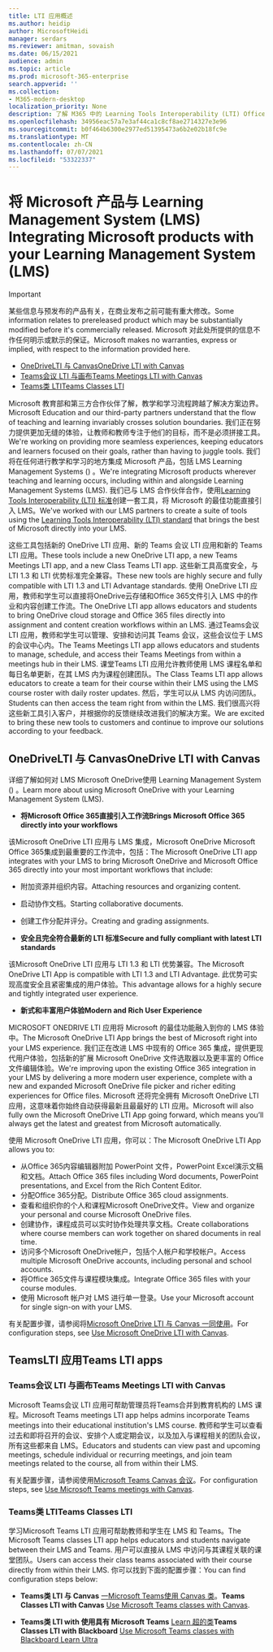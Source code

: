 ```yaml
---
title: LTI 应用概述
ms.author: heidip
author: MicrosoftHeidi
manager: serdars
ms.reviewer: amitman, sovaish
ms.date: 06/15/2021
audience: admin
ms.topic: article
ms.prod: microsoft-365-enterprise
search.appverid: ''
ms.collection:
- M365-modern-desktop
localization_priority: None
description: 了解 M365 中的 Learning Tools Interoperability (LTI) Office 应用，以及他们将 Office 应用集成到其 Learning Management System (LMS) 时如何帮助教师。
ms.openlocfilehash: 34956eac57a7e3af44ca1c8cf8ae2714327e3e96
ms.sourcegitcommit: b0f464b6300e2977ed51395473a6b2e02b18fc9e
ms.translationtype: MT
ms.contentlocale: zh-CN
ms.lasthandoff: 07/07/2021
ms.locfileid: "53322337"
---
```

# <a name="integrating-microsoft-products-with-your-learning-management-system-lms"></a><span data-ttu-id="dd2e5-103">将 Microsoft 产品与 Learning Management System (LMS) </span><span class="sxs-lookup"><span data-stu-id="dd2e5-103">Integrating Microsoft products with your Learning Management System (LMS)</span></span>

> [!IMPORTANT]
> <span data-ttu-id="dd2e5-104">某些信息与预发布的产品有关，在商业发布之前可能有重大修改。</span><span class="sxs-lookup"><span data-stu-id="dd2e5-104">Some information relates to prereleased product which may be substantially modified before it's commercially released.</span></span> <span data-ttu-id="dd2e5-105">Microsoft 对此处所提供的信息不作任何明示或默示的保证。</span><span class="sxs-lookup"><span data-stu-id="dd2e5-105">Microsoft makes no warranties, express or implied, with respect to the information provided here.</span></span>

- [<span data-ttu-id="dd2e5-106">OneDriveLTI 与 Canvas</span><span class="sxs-lookup"><span data-stu-id="dd2e5-106">OneDrive LTI with Canvas</span></span>](#onedrive-lti-with-canvas)
- [<span data-ttu-id="dd2e5-107">Teams会议 LTI 与画布</span><span class="sxs-lookup"><span data-stu-id="dd2e5-107">Teams Meetings LTI with Canvas</span></span>](#teams-meetings-lti-with-canvas)
- [<span data-ttu-id="dd2e5-108">Teams类 LTI</span><span class="sxs-lookup"><span data-stu-id="dd2e5-108">Teams Classes LTI</span></span>](#teams-classes-lti)

<span data-ttu-id="dd2e5-109">Microsoft 教育部和第三方合作伙伴了解，教学和学习流程跨越了解决方案边界。</span><span class="sxs-lookup"><span data-stu-id="dd2e5-109">Microsoft Education and our third-party partners understand that the flow of teaching and learning invariably crosses solution boundaries.</span></span> <span data-ttu-id="dd2e5-110">我们正在努力提供更加无缝的体验，让教师和教师专注于他们的目标，而不是必须拼接工具。</span><span class="sxs-lookup"><span data-stu-id="dd2e5-110">We're working on providing more seamless experiences, keeping educators and learners focused on their goals, rather than having to juggle tools.</span></span> <span data-ttu-id="dd2e5-111">我们将在任何进行教学和学习的地方集成 Microsoft 产品，包括 LMS Learning Management Systems () 。</span><span class="sxs-lookup"><span data-stu-id="dd2e5-111">We're integrating Microsoft products wherever teaching and learning occurs, including within and alongside Learning Management Systems (LMS).</span></span> <span data-ttu-id="dd2e5-112">我们已与 LMS 合作伙伴合作，使用[Learning Tools Interoperability (LTI) 标准](https://www.imsglobal.org/activity/learning-tools-interoperability)创建一套工具，将 Microsoft 的最佳功能直接引入 LMS。</span><span class="sxs-lookup"><span data-stu-id="dd2e5-112">We've worked with our LMS partners to create a suite of tools using the [Learning Tools Interoperability (LTI) standard](https://www.imsglobal.org/activity/learning-tools-interoperability) that brings the best of Microsoft directly into your LMS.</span></span>

<span data-ttu-id="dd2e5-113">这些工具包括新的 OneDrive LTI 应用、新的 Teams 会议 LTI 应用和新的 Teams LTI 应用。</span><span class="sxs-lookup"><span data-stu-id="dd2e5-113">These tools include a new OneDrive LTI app, a new Teams Meetings LTI app, and a new Class Teams LTI app.</span></span> <span data-ttu-id="dd2e5-114">这些新工具高度安全，与 LTI 1.3 和 LTI 优势标准完全兼容。</span><span class="sxs-lookup"><span data-stu-id="dd2e5-114">These new tools are highly secure and fully compatible with LTI 1.3 and LTI Advantage standards.</span></span> <span data-ttu-id="dd2e5-115">使用 OneDrive LTI 应用，教师和学生可以直接将OneDrive云存储和Office 365文件引入 LMS 中的作业和内容创建工作流。</span><span class="sxs-lookup"><span data-stu-id="dd2e5-115">The OneDrive LTI app allows educators and students to bring OneDrive cloud storage and Office 365 files directly into assignment and content creation workflows within an LMS.</span></span> <span data-ttu-id="dd2e5-116">通过Teams会议 LTI 应用，教师和学生可以管理、安排和访问其 Teams 会议，这些会议位于 LMS 的会议中心内。</span><span class="sxs-lookup"><span data-stu-id="dd2e5-116">The Teams Meetings LTI app allows educators and students to manage, schedule, and access their Teams Meetings from within a meetings hub in their LMS.</span></span> <span data-ttu-id="dd2e5-117">课堂Teams LTI 应用允许教师使用 LMS 课程名单和每日名单更新，在其 LMS 内为课程创建团队。</span><span class="sxs-lookup"><span data-stu-id="dd2e5-117">The Class Teams LTI app allows educators to create a team for their course within their LMS using the LMS course roster with daily roster updates.</span></span> <span data-ttu-id="dd2e5-118">然后，学生可以从 LMS 内访问团队。</span><span class="sxs-lookup"><span data-stu-id="dd2e5-118">Students can then access the team right from within the LMS.</span></span> <span data-ttu-id="dd2e5-119">我们很高兴将这些新工具引入客户，并根据你的反馈继续改进我们的解决方案。</span><span class="sxs-lookup"><span data-stu-id="dd2e5-119">We are excited to bring these new tools to customers and continue to improve our solutions according to your feedback.</span></span>

## <a name="onedrive-lti-with-canvas"></a><span data-ttu-id="dd2e5-120">OneDriveLTI 与 Canvas</span><span class="sxs-lookup"><span data-stu-id="dd2e5-120">OneDrive LTI with Canvas</span></span>

<span data-ttu-id="dd2e5-121">详细了解如何对 LMS Microsoft OneDrive使用 Learning Management System () 。</span><span class="sxs-lookup"><span data-stu-id="dd2e5-121">Learn more about using Microsoft OneDrive with your Learning Management System (LMS).</span></span>

- <span data-ttu-id="dd2e5-122">**将Microsoft Office 365直接引入工作流**</span><span class="sxs-lookup"><span data-stu-id="dd2e5-122">**Brings Microsoft Office 365 directly into your workflows**</span></span>

<span data-ttu-id="dd2e5-123">该Microsoft OneDrive LTI 应用与 LMS 集成，Microsoft OneDrive Microsoft Office 365集成到最重要的工作流中，包括：</span><span class="sxs-lookup"><span data-stu-id="dd2e5-123">The Microsoft OneDrive LTI app integrates with your LMS to bring Microsoft OneDrive and Microsoft Office 365 directly into your most important workflows that include:</span></span>

- <span data-ttu-id="dd2e5-124">附加资源并组织内容。</span><span class="sxs-lookup"><span data-stu-id="dd2e5-124">Attaching resources and organizing content.</span></span>
- <span data-ttu-id="dd2e5-125">启动协作文档。</span><span class="sxs-lookup"><span data-stu-id="dd2e5-125">Starting collaborative documents.</span></span>
- <span data-ttu-id="dd2e5-126">创建工作分配并评分。</span><span class="sxs-lookup"><span data-stu-id="dd2e5-126">Creating and grading assignments.</span></span>

- <span data-ttu-id="dd2e5-127">**安全且完全符合最新的 LTI 标准**</span><span class="sxs-lookup"><span data-stu-id="dd2e5-127">**Secure and fully compliant with latest LTI standards**</span></span>

<span data-ttu-id="dd2e5-128">该Microsoft OneDrive LTI 应用与 LTI 1.3 和 LTI 优势兼容。</span><span class="sxs-lookup"><span data-stu-id="dd2e5-128">The Microsoft OneDrive LTI App is compatible with LTI 1.3 and LTI Advantage.</span></span> <span data-ttu-id="dd2e5-129">此优势可实现高度安全且紧密集成的用户体验。</span><span class="sxs-lookup"><span data-stu-id="dd2e5-129">This advantage allows for a highly secure and tightly integrated user experience.</span></span>

- <span data-ttu-id="dd2e5-130">**新式和丰富用户体验**</span><span class="sxs-lookup"><span data-stu-id="dd2e5-130">**Modern and Rich User Experience**</span></span>

<span data-ttu-id="dd2e5-131">MICROSOFT ONEDRIVE LTI 应用将 Microsoft 的最佳功能融入到你的 LMS 体验中。</span><span class="sxs-lookup"><span data-stu-id="dd2e5-131">The Microsoft OneDrive LTI App brings the best of Microsoft right into your LMS experience.</span></span> <span data-ttu-id="dd2e5-132">我们正在改进 LMS 中现有的 Office 365 集成，提供更现代用户体验，包括新的扩展 Microsoft OneDrive 文件选取器以及更丰富的 Office 文件编辑体验。</span><span class="sxs-lookup"><span data-stu-id="dd2e5-132">We're improving upon the existing Office 365 integration in your LMS by delivering a more modern user experience, complete with a new and expanded Microsoft OneDrive file picker and richer editing experiences for Office files.</span></span> <span data-ttu-id="dd2e5-133">Microsoft 还将完全拥有 Microsoft OneDrive LTI 应用，这意味着你始终自动获得最新且最最好的 LTI 应用。</span><span class="sxs-lookup"><span data-stu-id="dd2e5-133">Microsoft will also fully own the Microsoft OneDrive LTI App going forward, which means you’ll always get the latest and greatest from Microsoft automatically.</span></span>

<span data-ttu-id="dd2e5-134">使用 Microsoft OneDrive LTI 应用，你可以：</span><span class="sxs-lookup"><span data-stu-id="dd2e5-134">The Microsoft OneDrive LTI App allows you to:</span></span>

- <span data-ttu-id="dd2e5-135">从Office 365内容编辑器附加 PowerPoint 文件，PowerPoint Excel演示文稿和文档。</span><span class="sxs-lookup"><span data-stu-id="dd2e5-135">Attach Office 365 files including Word documents, PowerPoint presentations, and Excel from the Rich Content Editor.</span></span>
- <span data-ttu-id="dd2e5-136">分配Office 365分配。</span><span class="sxs-lookup"><span data-stu-id="dd2e5-136">Distribute Office 365 cloud assignments.</span></span>
- <span data-ttu-id="dd2e5-137">查看和组织你的个人和课程Microsoft OneDrive文件。</span><span class="sxs-lookup"><span data-stu-id="dd2e5-137">View and organize your personal and course Microsoft OneDrive files.</span></span>
- <span data-ttu-id="dd2e5-138">创建协作，课程成员可以实时协作处理共享文档。</span><span class="sxs-lookup"><span data-stu-id="dd2e5-138">Create collaborations where course members can work together on shared documents in real time.</span></span>
- <span data-ttu-id="dd2e5-139">访问多个Microsoft OneDrive帐户，包括个人帐户和学校帐户。</span><span class="sxs-lookup"><span data-stu-id="dd2e5-139">Access multiple Microsoft OneDrive accounts, including personal and school accounts.</span></span>
- <span data-ttu-id="dd2e5-140">将Office 365文件与课程模块集成。</span><span class="sxs-lookup"><span data-stu-id="dd2e5-140">Integrate Office 365 files with your course modules.</span></span>
- <span data-ttu-id="dd2e5-141">使用 Microsoft 帐户对 LMS 进行单一登录。</span><span class="sxs-lookup"><span data-stu-id="dd2e5-141">Use your Microsoft account for single sign-on with your LMS.</span></span>

<span data-ttu-id="dd2e5-142">有关配置步骤，请参阅将[Microsoft OneDrive LTI 与 Canvas 一同使用](use-onedrive-with-lms.md)。</span><span class="sxs-lookup"><span data-stu-id="dd2e5-142">For configuration steps, see [Use Microsoft OneDrive LTI with Canvas](use-onedrive-with-lms.md).</span></span>

## <a name="teams-lti-apps"></a><span data-ttu-id="dd2e5-143">TeamsLTI 应用</span><span class="sxs-lookup"><span data-stu-id="dd2e5-143">Teams LTI apps</span></span>

### <a name="teams-meetings-lti-with-canvas"></a><span data-ttu-id="dd2e5-144">Teams会议 LTI 与画布</span><span class="sxs-lookup"><span data-stu-id="dd2e5-144">Teams Meetings LTI with Canvas</span></span>

<span data-ttu-id="dd2e5-145">Microsoft Teams会议 LTI 应用可帮助管理员将Teams合并到教育机构的 LMS 课程。</span><span class="sxs-lookup"><span data-stu-id="dd2e5-145">Microsoft Teams meetings LTI app helps admins incorporate Teams meetings into their educational institution's LMS course.</span></span> <span data-ttu-id="dd2e5-146">教师和学生可以查看过去和即将召开的会议、安排个人或定期会议，以及加入与课程相关的团队会议，所有这些都来自 LMS。</span><span class="sxs-lookup"><span data-stu-id="dd2e5-146">Educators and students can view past and upcoming meetings, schedule individual or recurring meetings, and join team meetings related to the course, all from within their LMS.</span></span>

<span data-ttu-id="dd2e5-147">有关配置步骤，请参阅使用[Microsoft Teams Canvas 会议](teams-meetings-with-canvas.md)。</span><span class="sxs-lookup"><span data-stu-id="dd2e5-147">For configuration steps, see [Use Microsoft Teams meetings with Canvas](teams-meetings-with-canvas.md).</span></span>

### <a name="teams-classes-lti"></a><span data-ttu-id="dd2e5-148">Teams类 LTI</span><span class="sxs-lookup"><span data-stu-id="dd2e5-148">Teams Classes LTI</span></span>

<span data-ttu-id="dd2e5-149">学习Microsoft Teams LTI 应用可帮助教师和学生在 LMS 和 Teams。</span><span class="sxs-lookup"><span data-stu-id="dd2e5-149">The Microsoft Teams classes LTI app helps educators and students navigate between their LMS and Teams.</span></span> <span data-ttu-id="dd2e5-150">用户可以直接从 LMS 中访问与其课程关联的课堂团队。</span><span class="sxs-lookup"><span data-stu-id="dd2e5-150">Users can access their class teams associated with their course directly from within their LMS.</span></span> <span data-ttu-id="dd2e5-151">你可以找到下面的配置步骤：</span><span class="sxs-lookup"><span data-stu-id="dd2e5-151">You can find configuration steps below:</span></span>

- <span data-ttu-id="dd2e5-152">**Teams类 LTI 与 Canvas** [一Microsoft Teams使用 Canvas 类](teams-classes-with-canvas.md)。</span><span class="sxs-lookup"><span data-stu-id="dd2e5-152">**Teams Classes LTI with Canvas** [Use Microsoft Teams classes with Canvas](teams-classes-with-canvas.md).</span></span>

- <span data-ttu-id="dd2e5-153">**Teams类 LTI with 使用具有 Microsoft Teams** [Learn 超的类](teams-classes-with-blackboard.md)</span><span class="sxs-lookup"><span data-stu-id="dd2e5-153">**Teams Classes LTI with Blackboard** [Use Microsoft Teams classes with Blackboard Learn Ultra](teams-classes-with-blackboard.md)</span></span>
